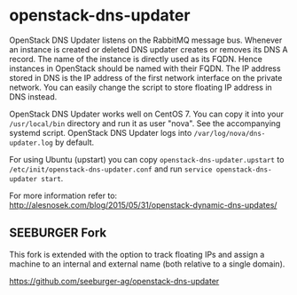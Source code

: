 # openstack-dns-updater

OpenStack DNS Updater listens on the RabbitMQ message bus. Whenever an
instance is created or deleted DNS updater creates or removes
its DNS A record. The name of the instance is directly used as its FQDN.
Hence instances in OpenStack should be named with their FQDN.
The IP address stored in DNS is the IP address of the first network interface
on the private network. You can easily change the script to store floating
IP address in DNS instead.

OpenStack DNS Updater works well on CentOS 7. You can copy it into your
`/usr/local/bin` directory and run it as user "nova". See the accompanying
systemd script. OpenStack DNS Updater logs into `/var/log/nova/dns-updater.log`
by default.

For using Ubuntu (upstart) you can copy
`openstack-dns-updater.upstart` to `/etc/init/openstack-dns-updater.conf` and
run `service openstack-dns-updater start`.

For more information refer to:
http://alesnosek.com/blog/2015/05/31/openstack-dynamic-dns-updates/

## SEEBURGER Fork

This fork is extended with the option to track floating IPs and assign
a machine to an internal and external name (both relative to a single domain).

https://github.com/seeburger-ag/openstack-dns-updater
